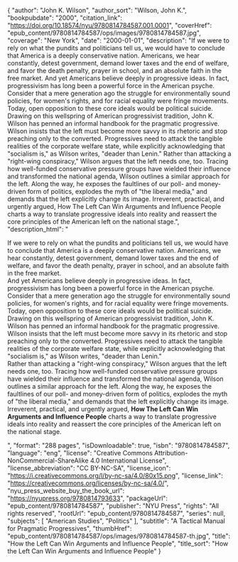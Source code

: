 {
  "author": "John K. Wilson",
  "author_sort": "Wilson, John K.",
  "bookpubdate": "2000",
  "citation_link": "https://doi.org/10.18574/nyu/9780814784587.001.0001",
  "coverHref": "epub_content/9780814784587/ops/images/9780814784587.jpg",
  "coverage": "New York",
  "date": "2000-01-01",
  "description": "If we were to rely on what the pundits and politicians tell us, we would have to conclude that America is a deeply conservative nation. Americans, we hear constantly, detest government, demand lower taxes and the end of welfare, and favor the death penalty, prayer in school, and an absolute faith in the free market. And yet Americans believe deeply in progressive ideas. In fact, progressivism has long been a powerful force in the American psyche. Consider that a mere generation ago the struggle for environmentally sound policies, for women's rights, and for racial equality were fringe movements. Today, open opposition to these core ideals would be political suicide. Drawing on this wellspring of American progressivist tradition, John K. Wilson has penned an informal handbook for the pragmatic progressive. Wilson insists that the left must become more savvy in its rhetoric and stop preaching only to the converted.  Progressives need to attack the tangible realities of the corporate welfare state, while explicitly acknowledging that \"socialism is,\" as Wilson writes, \"deader than Lenin.\" Rather than attacking a \"right-wing conspiracy,\" Wilson argues that the left needs one, too. Tracing how well-funded conservative pressure groups have wielded their influence and transformed the national agenda, Wilson outlines a similar approach for the left. Along the way, he exposes the faultlines of our poll- and money-driven form of politics, explodes the myth of \"the liberal media,\" and demands that the left explicitly change its image. Irreverent, practical, and urgently argued, How The Left Can Win Arguments and Influence People charts a way to translate progressive ideals into reality and reassert the core principles of the American left on the national stage.",
  "description_html": "<p>If we were to rely on what the pundits and politicians tell us, we would have to conclude that America is a deeply conservative nation. Americans, we hear constantly, detest government, demand lower taxes and the end of welfare, and favor the death penalty, prayer in school, and an absolute faith in the free market.<br> And yet Americans believe deeply in progressive ideas. In fact, progressivism has long been a powerful force in the American psyche. Consider that a mere generation ago the struggle for environmentally sound policies, for women's rights, and for racial equality were fringe movements. Today, open opposition to these core ideals would be political suicide.<br> Drawing on this wellspring of American progressivist tradition, John K. Wilson has penned an informal handbook for the pragmatic progressive. Wilson insists that the left must become more savvy in its rhetoric and stop preaching only to the converted.  Progressives need to attack the tangible realities of the corporate welfare state, while explicitly acknowledging that \"socialism is,\" as Wilson writes, \"deader than Lenin.\"<br> Rather than attacking a \"right-wing conspiracy,\" Wilson argues that the left needs one, too. Tracing how well-funded conservative pressure groups have wielded their influence and transformed the national agenda, Wilson outlines a similar approach for the left. Along the way, he exposes the faultlines of our poll- and money-driven form of politics, explodes the myth of \"the liberal media,\" and demands that the left explicitly change its image.<br> Irreverent, practical, and urgently argued, <b>How The Left Can Win Arguments and Influence People</b> charts a way to translate progressive ideals into reality and reassert the core principles of the American left on the national stage.</p>",
  "format": "288 pages",
  "isDownloadable": true,
  "isbn": "9780814784587",
  "language": "eng",
  "license": "Creative Commons Attribution-NonCommercial-ShareAlike 4.0 International License",
  "license_abbreviation": "CC BY-NC-SA",
  "license_icon": "https://i.creativecommons.org/l/by-nc-sa/4.0/80x15.png",
  "license_link": "https://creativecommons.org/licenses/by-nc-sa/4.0/",
  "nyu_press_website_buy_the_book_url": "https://nyupress.org/9780814793633",
  "packageUrl": "epub_content/9780814784587",
  "publisher": "NYU Press",
  "rights": "All rights reserved",
  "rootUrl": "epub_content/9780814784587",
  "series": null,
  "subjects": [
    "American Studies",
    "Politics"
  ],
  "subtitle": "A Tactical Manual for Pragmatic Progressives",
  "thumbHref": "epub_content/9780814784587/ops/images/9780814784587-th.jpg",
  "title": "How the Left Can Win Arguments and Influence People",
  "title_sort": "How the Left Can Win Arguments and Influence People"
}
